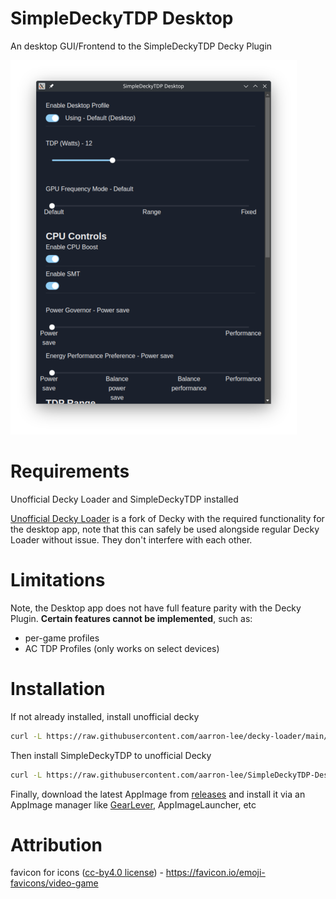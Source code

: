 # SimpleDeckyTDP Desktop

An desktop GUI/Frontend to the SimpleDeckyTDP Decky Plugin

![app](./img/app1.png)

# Requirements

Unofficial Decky Loader and SimpleDeckyTDP installed

[Unofficial Decky Loader](https://github.com/aarron-lee/decky-loader) is a fork of Decky with the required functionality for the desktop app, note that this can safely be used alongside regular Decky Loader without issue. They don't interfere with each other.

# Limitations

Note, the Desktop app does not have full feature parity with the Decky Plugin. **Certain features cannot be implemented**, such as:

- per-game profiles
- AC TDP Profiles (only works on select devices)

# Installation

If not already installed, install unofficial decky

```bash
curl -L https://raw.githubusercontent.com/aarron-lee/decky-loader/main/dist/install_release.sh | sh
```

Then install SimpleDeckyTDP to unofficial Decky

```bash
curl -L https://raw.githubusercontent.com/aarron-lee/SimpleDeckyTDP-Desktop/main/install.sh | sh
```

Finally, download the latest AppImage from [releases](https://github.com/aarron-lee/SimpleDeckyTDP-Desktop/releases) and install it via an AppImage manager like [GearLever](https://flathub.org/apps/it.mijorus.gearlever), AppImageLauncher, etc

# Attribution

favicon for icons ([cc-by4.0 license](https://creativecommons.org/licenses/by/4.0/)) - https://favicon.io/emoji-favicons/video-game
